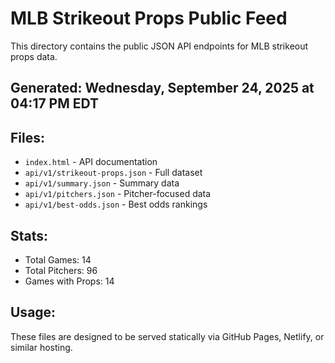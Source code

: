# MLB Strikeout Props Public Feed

This directory contains the public JSON API endpoints for MLB strikeout props data.

## Generated: Wednesday, September 24, 2025 at 04:17 PM EDT

## Files:
- `index.html` - API documentation
- `api/v1/strikeout-props.json` - Full dataset
- `api/v1/summary.json` - Summary data
- `api/v1/pitchers.json` - Pitcher-focused data  
- `api/v1/best-odds.json` - Best odds rankings

## Stats:
- Total Games: 14
- Total Pitchers: 96
- Games with Props: 14

## Usage:
These files are designed to be served statically via GitHub Pages, Netlify, or similar hosting.
